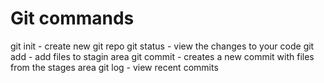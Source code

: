 # Git commands

git init - create new git repo
git status - view the changes to your code
git add - add files to stagin area
git commit - creates a new commit with files from the stages area
git log - view recent commits

